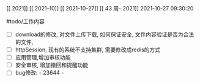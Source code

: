[[ 2021]]
[[ 2021-10]]
[[ 2021-10-27]]
[[ 43 周- 2021]]
 2021-10-27 09:30:20
 
  #todo/工作内容
 - [ ] download的修改, 对文件上传下载, 如何保证安全, 文件内容验证是否为合法的文件,
 - [ ] httpSession, 现有的系统不支持集群, 需要修改成redis的方式
 - [ ] 应用管理,增加审核功能
 - [ ] 安全审核, 增加撤回和提醒功能
 - [ ] bug修改: 
			 -  23644
			 -  